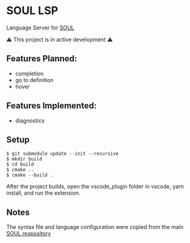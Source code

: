 # SOUL LSP

Language Server for [SOUL](http://github.com/soul-lang/SOUL)

:warning: This project is in active development :warning:

## Features Planned:

- completion
- go to definition
- hover

## Features Implemented:

- diagnostics

## Setup

```
$ git submodule update --init --recursive
$ mkdir build
$ cd build
$ cmake ..
$ cmake --build .
```

After the project builds, open the vscode_plugin folder in vscode, yarn install, and run the extension.

## Notes

The syntax file and language configuration were copied from the main [SOUL respository](http://github.com/soul-lang/SOUL)
